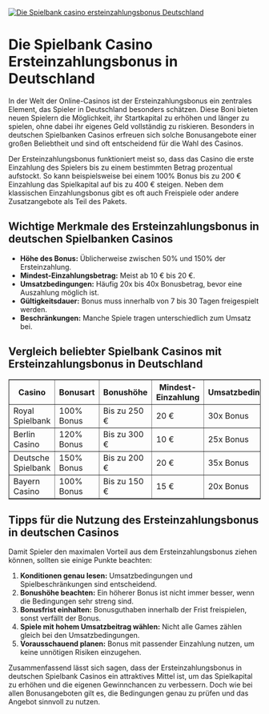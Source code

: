 [![Die Spielbank casino ersteinzahlungsbonus Deutschland](https://123-caf.pages.dev/gitsignup.png)](https://vrmoo.ru/Bt82HjjY)

<h1>Die Spielbank Casino Ersteinzahlungsbonus in Deutschland</h1>  <p>In der Welt der Online-Casinos ist der Ersteinzahlungsbonus ein zentrales Element, das Spieler in Deutschland besonders schätzen. Diese Boni bieten neuen Spielern die Möglichkeit, ihr Startkapital zu erhöhen und länger zu spielen, ohne dabei ihr eigenes Geld vollständig zu riskieren. Besonders in deutschen Spielbanken Casinos erfreuen sich solche Bonusangebote einer großen Beliebtheit und sind oft entscheidend für die Wahl des Casinos.</p>  <p>Der Ersteinzahlungsbonus funktioniert meist so, dass das Casino die erste Einzahlung des Spielers bis zu einem bestimmten Betrag prozentual aufstockt. So kann beispielsweise bei einem 100% Bonus bis zu 200 € Einzahlung das Spielkapital auf bis zu 400 € steigen. Neben dem klassischen Einzahlungsbonus gibt es oft auch Freispiele oder andere Zusatzangebote als Teil des Pakets.</p>  <h2>Wichtige Merkmale des Ersteinzahlungsbonus in deutschen Spielbanken Casinos</h2>  <ul>   <li><strong>Höhe des Bonus:</strong> Üblicherweise zwischen 50% und 150% der Ersteinzahlung.</li>   <li><strong>Mindest-Einzahlungsbetrag:</strong> Meist ab 10 € bis 20 €.</li>   <li><strong>Umsatzbedingungen:</strong> Häufig 20x bis 40x Bonusbetrag, bevor eine Auszahlung möglich ist.</li>   <li><strong>Gültigkeitsdauer:</strong> Bonus muss innerhalb von 7 bis 30 Tagen freigespielt werden.</li>   <li><strong>Beschränkungen:</strong> Manche Spiele tragen unterschiedlich zum Umsatz bei.</li> </ul>  <h2>Vergleich beliebter Spielbank Casinos mit Ersteinzahlungsbonus in Deutschland</h2>  <table border="1" cellpadding="8" cellspacing="0">   <thead>     <tr>       <th>Casino</th>       <th>Bonusart</th>       <th>Bonushöhe</th>       <th>Mindest-Einzahlung</th>       <th>Umsatzbedingungen</th>       <th>Freispiele</th>     </tr>   </thead>   <tbody>     <tr>       <td>Royal Spielbank</td>       <td>100% Bonus</td>       <td>Bis zu 250 €</td>       <td>20 €</td>       <td>30x Bonus</td>       <td>50 Freispiele</td>     </tr>     <tr>       <td>Berlin Casino</td>       <td>120% Bonus</td>       <td>Bis zu 300 €</td>       <td>10 €</td>       <td>25x Bonus</td>       <td>30 Freispiele</td>     </tr>     <tr>       <td>Deutsche Spielbank</td>       <td>150% Bonus</td>       <td>Bis zu 200 €</td>       <td>20 €</td>       <td>35x Bonus</td>       <td>Keine</td>     </tr>     <tr>       <td>Bayern Casino</td>       <td>100% Bonus</td>       <td>Bis zu 150 €</td>       <td>15 €</td>       <td>20x Bonus</td>       <td>20 Freispiele</td>     </tr>   </tbody> </table>  <h2>Tipps für die Nutzung des Ersteinzahlungsbonus in deutschen Casinos</h2>  <p>Damit Spieler den maximalen Vorteil aus dem Ersteinzahlungsbonus ziehen können, sollten sie einige Punkte beachten:</p>  <ol>   <li><strong>Konditionen genau lesen:</strong> Umsatzbedingungen und Spielbeschränkungen sind entscheidend.</li>   <li><strong>Bonushöhe beachten:</strong> Ein höherer Bonus ist nicht immer besser, wenn die Bedingungen sehr streng sind.</li>   <li><strong>Bonusfrist einhalten:</strong> Bonusguthaben innerhalb der Frist freispielen, sonst verfällt der Bonus.</li>   <li><strong>Spiele mit hohem Umsatzbeitrag wählen:</strong> Nicht alle Games zählen gleich bei den Umsatzbedingungen.</li>   <li><strong>Vorausschauend planen:</strong> Bonus mit passender Einzahlung nutzen, um keine unnötigen Risiken einzugehen.</li> </ol>  <p>Zusammenfassend lässt sich sagen, dass der Ersteinzahlungsbonus in deutschen Spielbank Casinos ein attraktives Mittel ist, um das Spielkapital zu erhöhen und die eigenen Gewinnchancen zu verbessern. Doch wie bei allen Bonusangeboten gilt es, die Bedingungen genau zu prüfen und das Angebot sinnvoll zu nutzen.</p>